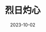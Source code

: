---
layout: movie-review
title: 烈日灼心
description: >
  唯一一个女性角色像是个弱智，真不明白是不是男编剧男导演对女性有什么误解。三个罪犯因为收养一个弃婴就突然良心觉醒了？智商163的嫌犯不知道自己没犯罪，选择装傻蒙混过关不被错误处决？抓台湾杀人犯时拿着斧头跟在后面的炮灰更是莫名其妙，实在是令人发笑。打着“人性的善恶复杂”的名头，实则更像是充满男性意淫的洗白，感觉像是在戏耍观众。
category: 电影
img: assets/img/movie/2023/lie_ri_zhuo_xin.webp
star: 1
date: 2023-10-02
---